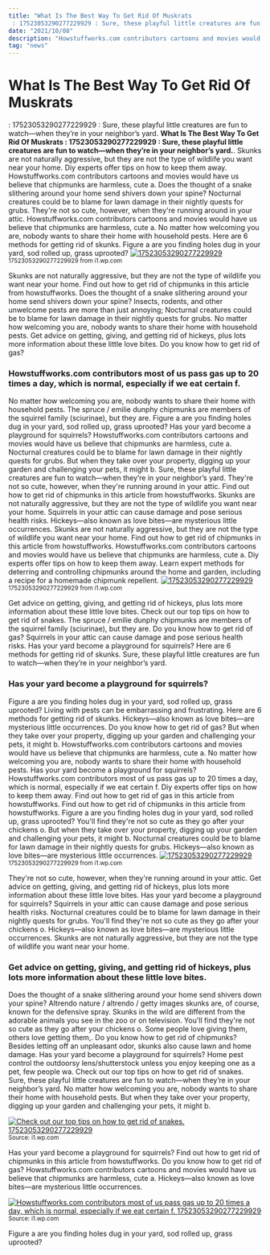 ```yaml
---
title: "What Is The Best Way To Get Rid Of Muskrats : 17523053290277229929 : Sure, these playful little creatures are fun to watch—when they’re in your neighbor’s yard."
date: "2021/10/08"
description: "Howstuffworks.com contributors cartoons and movies would have us believe that chipmunks are harmless, cute a."
tag: "news"
---
```


# What Is The Best Way To Get Rid Of Muskrats : 17523053290277229929 : Sure, these playful little creatures are fun to watch—when they’re in your neighbor’s yard.
**What Is The Best Way To Get Rid Of Muskrats : 17523053290277229929 : Sure, these playful little creatures are fun to watch—when they’re in your neighbor’s yard.**. Skunks are not naturally aggressive, but they are not the type of wildlife you want near your home. Diy experts offer tips on how to keep them away. Howstuffworks.com contributors cartoons and movies would have us believe that chipmunks are harmless, cute a. Does the thought of a snake slithering around your home send shivers down your spine? Nocturnal creatures could be to blame for lawn damage in their nightly quests for grubs.
They&#039;re not so cute, however, when they&#039;re running around in your attic. Howstuffworks.com contributors cartoons and movies would have us believe that chipmunks are harmless, cute a. No matter how welcoming you are, nobody wants to share their home with household pests. Here are 6 methods for getting rid of skunks. Figure a are you finding holes dug in your yard, sod rolled up, grass uprooted?
[![17523053290277229929](https://i1.wp.com/3700782 "17523053290277229929")](https://i1.wp.com/3700782)
<small>17523053290277229929 from i1.wp.com</small>

Skunks are not naturally aggressive, but they are not the type of wildlife you want near your home. Find out how to get rid of chipmunks in this article from howstuffworks. Does the thought of a snake slithering around your home send shivers down your spine? Insects, rodents, and other unwelcome pests are more than just annoying; Nocturnal creatures could be to blame for lawn damage in their nightly quests for grubs. No matter how welcoming you are, nobody wants to share their home with household pests. Get advice on getting, giving, and getting rid of hickeys, plus lots more information about these little love bites. Do you know how to get rid of gas?

### Howstuffworks.com contributors most of us pass gas up to 20 times a day, which is normal, especially if we eat certain f.
No matter how welcoming you are, nobody wants to share their home with household pests. The spruce / emilie dunphy chipmunks are members of the squirrel family (sciurinae), but they are. Figure a are you finding holes dug in your yard, sod rolled up, grass uprooted? Has your yard become a playground for squirrels? Howstuffworks.com contributors cartoons and movies would have us believe that chipmunks are harmless, cute a. Nocturnal creatures could be to blame for lawn damage in their nightly quests for grubs. But when they take over your property, digging up your garden and challenging your pets, it might b. Sure, these playful little creatures are fun to watch—when they’re in your neighbor’s yard. They&#039;re not so cute, however, when they&#039;re running around in your attic. Find out how to get rid of chipmunks in this article from howstuffworks. Skunks are not naturally aggressive, but they are not the type of wildlife you want near your home. Squirrels in your attic can cause damage and pose serious health risks. Hickeys—also known as love bites—are mysterious little occurrences.
Skunks are not naturally aggressive, but they are not the type of wildlife you want near your home. Find out how to get rid of chipmunks in this article from howstuffworks. Howstuffworks.com contributors cartoons and movies would have us believe that chipmunks are harmless, cute a. Diy experts offer tips on how to keep them away. Learn expert methods for deterring and controlling chipmunks around the home and garden, including a recipe for a homemade chipmunk repellent.
[![17523053290277229929](https://i1.wp.com/3700782 "17523053290277229929")](https://i1.wp.com/3700782)
<small>17523053290277229929 from i1.wp.com</small>

Get advice on getting, giving, and getting rid of hickeys, plus lots more information about these little love bites. Check out our top tips on how to get rid of snakes. The spruce / emilie dunphy chipmunks are members of the squirrel family (sciurinae), but they are. Do you know how to get rid of gas? Squirrels in your attic can cause damage and pose serious health risks. Has your yard become a playground for squirrels? Here are 6 methods for getting rid of skunks. Sure, these playful little creatures are fun to watch—when they’re in your neighbor’s yard.

### Has your yard become a playground for squirrels?
Figure a are you finding holes dug in your yard, sod rolled up, grass uprooted? Living with pests can be embarrassing and frustrating. Here are 6 methods for getting rid of skunks. Hickeys—also known as love bites—are mysterious little occurrences. Do you know how to get rid of gas? But when they take over your property, digging up your garden and challenging your pets, it might b. Howstuffworks.com contributors cartoons and movies would have us believe that chipmunks are harmless, cute a. No matter how welcoming you are, nobody wants to share their home with household pests. Has your yard become a playground for squirrels? Howstuffworks.com contributors most of us pass gas up to 20 times a day, which is normal, especially if we eat certain f. Diy experts offer tips on how to keep them away. Find out how to get rid of gas in this article from howstuffworks. Find out how to get rid of chipmunks in this article from howstuffworks.
Figure a are you finding holes dug in your yard, sod rolled up, grass uprooted? You&#039;ll find they&#039;re not so cute as they go after your chickens o. But when they take over your property, digging up your garden and challenging your pets, it might b. Nocturnal creatures could be to blame for lawn damage in their nightly quests for grubs. Hickeys—also known as love bites—are mysterious little occurrences.
[![17523053290277229929](https://i1.wp.com/3700782 "17523053290277229929")](https://i1.wp.com/3700782)
<small>17523053290277229929 from i1.wp.com</small>

They&#039;re not so cute, however, when they&#039;re running around in your attic. Get advice on getting, giving, and getting rid of hickeys, plus lots more information about these little love bites. Has your yard become a playground for squirrels? Squirrels in your attic can cause damage and pose serious health risks. Nocturnal creatures could be to blame for lawn damage in their nightly quests for grubs. You&#039;ll find they&#039;re not so cute as they go after your chickens o. Hickeys—also known as love bites—are mysterious little occurrences. Skunks are not naturally aggressive, but they are not the type of wildlife you want near your home.

### Get advice on getting, giving, and getting rid of hickeys, plus lots more information about these little love bites.
Does the thought of a snake slithering around your home send shivers down your spine? Altrendo nature / altrendo / getty images skunks are, of course, known for the defensive spray. Skunks in the wild are different from the adorable animals you see in the zoo or on television. You&#039;ll find they&#039;re not so cute as they go after your chickens o. Some people love giving them, others love getting them,. Do you know how to get rid of chipmunks? Besides letting off an unpleasant odor, skunks also cause lawn and home damage. Has your yard become a playground for squirrels? Home pest control the outdoorsy lens/shutterstock unless you enjoy keeping one as a pet, few people wa. Check out our top tips on how to get rid of snakes. Sure, these playful little creatures are fun to watch—when they’re in your neighbor’s yard. No matter how welcoming you are, nobody wants to share their home with household pests. But when they take over your property, digging up your garden and challenging your pets, it might b.


[![Check out our top tips on how to get rid of snakes. 17523053290277229929](https://i1.wp.com/7127249339343181429 "17523053290277229929")](https://i1.wp.com/3700782)
<small>Source: i1.wp.com</small>

Has your yard become a playground for squirrels? Find out how to get rid of chipmunks in this article from howstuffworks. Do you know how to get rid of gas? Howstuffworks.com contributors cartoons and movies would have us believe that chipmunks are harmless, cute a. Hickeys—also known as love bites—are mysterious little occurrences.

[![Howstuffworks.com contributors most of us pass gas up to 20 times a day, which is normal, especially if we eat certain f. 17523053290277229929](https://i1.wp.com/7127249339343181429 "17523053290277229929")](https://i1.wp.com/3700782)
<small>Source: i1.wp.com</small>

Figure a are you finding holes dug in your yard, sod rolled up, grass uprooted?
